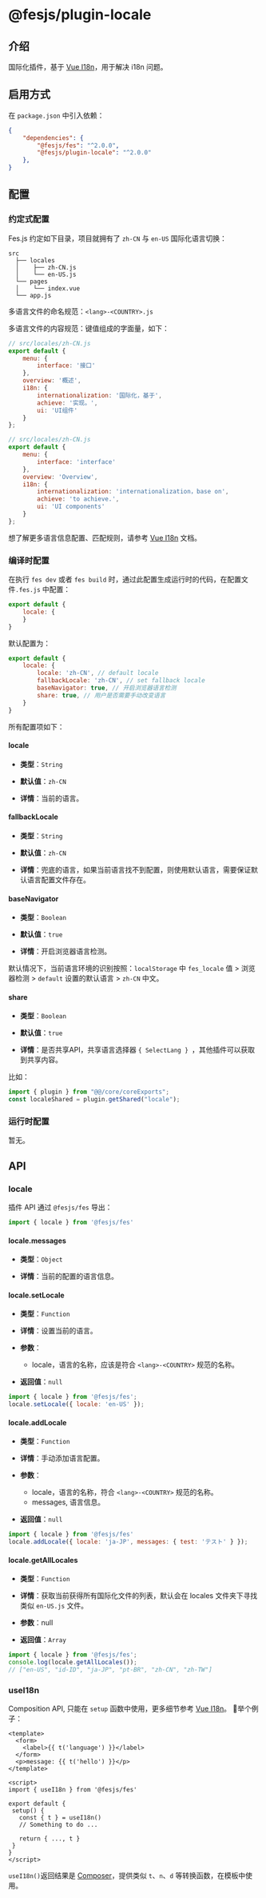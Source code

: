 # @fesjs/plugin-locale

## 介绍
国际化插件，基于 [Vue I18n](https://github.com/intlify/vue-i18n-next)，用于解决 i18n 问题。
## 启用方式
在 `package.json` 中引入依赖：
```json
{
    "dependencies": {
        "@fesjs/fes": "^2.0.0",
        "@fesjs/plugin-locale": "^2.0.0"
    },
}
```


## 配置

### 约定式配置
Fes.js 约定如下目录，项目就拥有了 `zh-CN` 与 `en-US` 国际化语言切换：
```
src
  ├── locales
  │    ├── zh-CN.js
  │    └── en-US.js
  └── pages
  │    └── index.vue
  └── app.js
```
多语言文件的命名规范：`<lang>-<COUNTRY>.js`

多语言文件的内容规范：键值组成的字面量，如下：
```js
// src/locales/zh-CN.js
export default {
    menu: {
        interface: '接口'
    },
    overview: '概述',
    i18n: {
        internationalization: '国际化，基于',
        achieve: '实现。',
        ui: 'UI组件'
    }
};
```
```js
// src/locales/zh-CN.js
export default {
    menu: {
        interface: 'interface'
    },
    overview: 'Overview',
    i18n: {
        internationalization: 'internationalization，base on',
        achieve: 'to achieve.',
        ui: 'UI components'
    }
};
```
想了解更多语言信息配置、匹配规则，请参考 [Vue I18n](https://vue-i18n.intlify.dev/guide/essentials/syntax.html) 文档。


### 编译时配置
在执行 `fes dev` 或者 `fes build` 时，通过此配置生成运行时的代码，在配置文件`.fes.js` 中配置：
```js
export default {
    locale: {
    }
}
```
默认配置为：
```js
export default {
    locale: {
        locale: 'zh-CN', // default locale
        fallbackLocale: 'zh-CN', // set fallback locale
        baseNavigator: true, // 开启浏览器语言检测
        share: true, // 用户是否需要手动改变语言
    }
} 
```
所有配置项如下：

#### locale
- **类型**：`String`
  
- **默认值**：`zh-CN`

- **详情**：当前的语言。

#### fallbackLocale
- **类型**：`String`
  
- **默认值**：`zh-CN`

- **详情**：兜底的语言，如果当前语言找不到配置，则使用默认语言，需要保证默认语言配置文件存在。

#### baseNavigator
- **类型**：`Boolean`
  
- **默认值**：`true`

- **详情**：开启浏览器语言检测。

默认情况下，当前语言环境的识别按照：`localStorage` 中 `fes_locale` 值 > 浏览器检测 > `default` 设置的默认语言 > `zh-CN` 中文。

#### share
- **类型**：`Boolean`
  
- **默认值**：`true`

- **详情**：是否共享API，共享语言选择器 `{ SelectLang } `，其他插件可以获取到共享内容。
  
比如：
```js
import { plugin } from "@@/core/coreExports";
const localeShared = plugin.getShared("locale");
```


### 运行时配置
暂无。

## API

### locale
插件 API 通过 `@fesjs/fes` 导出：
```js
import { locale } from '@fesjs/fes'
```

#### locale.messages
- **类型**：`Object`
  
- **详情**：当前的配置的语言信息。

#### locale.setLocale
- **类型**：`Function`
  
- **详情**：设置当前的语言。
- **参数**：
  - locale，语言的名称，应该是符合 `<lang>-<COUNTRY>` 规范的名称。
- **返回值**：`null`
```js
import { locale } from '@fesjs/fes';
locale.setLocale({ locale: 'en-US' });
```

#### locale.addLocale
- **类型**：`Function`
  
- **详情**：手动添加语言配置。
- **参数**：
  - locale，语言的名称，符合 `<lang>-<COUNTRY>` 规范的名称。
  - messages, 语言信息。
- **返回值**：`null`
```js
import { locale } from '@fesjs/fes'
locale.addLocale({ locale: 'ja-JP', messages: { test: 'テスト' } });
```


#### locale.getAllLocales
- **类型**：`Function`
  
- **详情**：获取当前获得所有国际化文件的列表，默认会在 locales 文件夹下寻找类似 `en-US.js` 文件。
- **参数**：null
- **返回值**：`Array`
```js
import { locale } from '@fesjs/fes';
console.log(locale.getAllLocales());
// ["en-US", "id-ID", "ja-JP", "pt-BR", "zh-CN", "zh-TW"]
```


### useI18n
Composition API, 只能在 `setup` 函数中使用，更多细节参考 [Vue I18n](https://vue-i18n.intlify.dev/api/composition.html#usei18n)。
举个例子：
```vue
<template>
  <form>
    <label>{{ t('language') }}</label>
  </form>
  <p>message: {{ t('hello') }}</p>
</template>

<script>
import { useI18n } from '@fesjs/fes'

export default {
 setup() {
   const { t } = useI18n()
   // Something to do ...

   return { ..., t }
 }
}
</script>
```

`useI18n()`返回结果是 [Composer](https://vue-i18n.intlify.dev/api/composition.html#composer)，提供类似 `t`、`n`、`d` 等转换函数，在模板中使用。